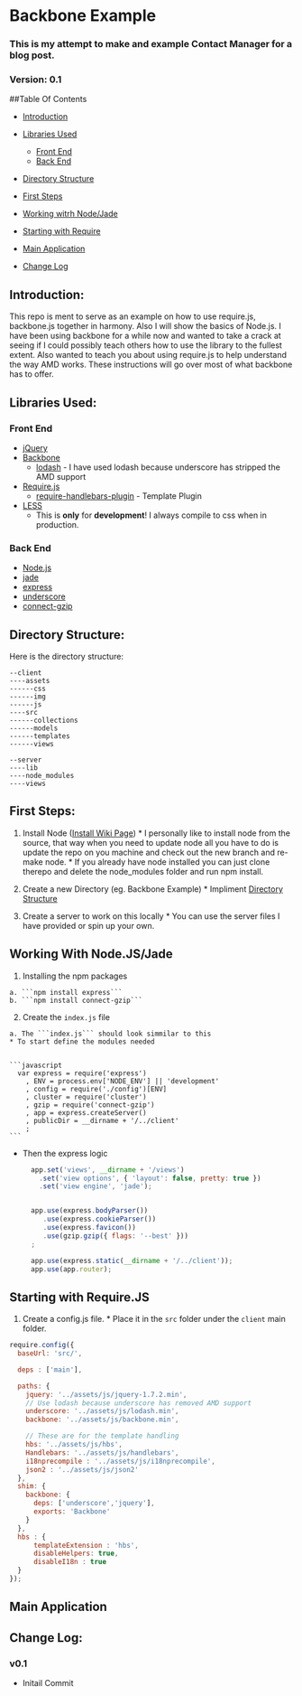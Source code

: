 Backbone Example
================

### This is my attempt to make and example Contact Manager for a blog post.

### Version: 0.1

##Table Of Contents

* [Introduction](#introduction)
* [Libraries Used](#libsused)
  * [Front End](#frontEnd)
  * [Back End](#backEnd)
* [Directory Structure](#directorystructure)
* [First Steps](#firststeps)
* [Working witrh Node/Jade](#workingNode)
* [Starting with Require](#startRequire)
* [Main Application](#mainApplication)

* [Change Log](#changelog)

<a name="introduction"> Introduction: </a>
---
This repo is ment to serve as an example on how to use require.js, backbone.js together in harmony. Also I will show the basics of Node.js. I have been using backbone for a while now and wanted to take a crack at seeing if I could possibly teach others how to use the library to the fullest extent. Also wanted to teach you about using require.js to help understand the way AMD works. These instructions will go over most of what backbone has to offer.

<a name="libsused"> Libraries Used: </a>
---
### <a name="frontEnd">Front End </a>
  - [jQuery](https://github.com/jquery/jquery)
  - [Backbone](https://github.com/documentcloud/backbone)
    - [lodash](https://github.com/bestiejs/lodash) - I have used lodash because underscore has stripped the AMD support
  - [Require.js](https://github.com/jrburke/requirejs)
      - [require-handlebars-plugin](https://github.com/SlexAxton/require-handlebars-plugin) - Template Plugin
  - [LESS](https://github.com/cloudhead/less.js)
      * This is **only** for **development**! I always compile to css when in production.

### <a name="backEnd">Back End </a>
  - [Node.js](https://github.com/joyent/node)
  - [jade](https://github.com/visionmedia/jade)
  - [express](https://github.com/visionmedia/express)
  - [underscore](https://github.com/documentcloud/underscore)
  - [connect-gzip](https://github.com/nateps/connect-gzip)

<a name="directorystructure"> Directory Structure: </a>
---
  Here is the directory structure:

  ```
--client
----assets
------css
------img
------js
----src
------collections
------models
------templates
------views

--server
----lib
----node_modules
----views

```

<a name="firststeps"> First Steps: </a>
---

  1. Install Node ([Install Wiki Page](https://github.com/joyent/node/wiki/Installation))
    * I personally like to install node from the source, that way when you need to update node all you have
      to do is update the repo on you machine and check out the new branch and re-make node.
    * If you already have node installed you can just clone therepo and delete the node_modules folder
      and run npm install.

  2. Create a new Directory (eg. Backbone Example)
    * Impliment [Directory Structure](#directorystructure)

  3. Create a server to work on this locally
    * You can use the server files I have provided or spin up your own.

<a name="workingNode"> Working With Node.JS/Jade </a>
---
  1. Installing the npm packages

    a. ```npm install express```
    b. ```npm install connect-gzip```

  2. Create the ```index.js``` file

    a. The ```index.js``` should look simmilar to this
    * To start define the modules needed


    ```javascript
      var express = require('express')
        , ENV = process.env['NODE_ENV'] || 'development'
        , config = require('./config')[ENV]
        , cluster = require('cluster')
        , gzip = require('connect-gzip')
        , app = express.createServer()
        , publicDir = __dirname + '/../client'
        ;
    ```


  * Then the express logic


    ```javascript
      app.set('views', __dirname + '/views')
        .set('view options', { 'layout': false, pretty: true })
        .set('view engine', 'jade');


      app.use(express.bodyParser())
         .use(express.cookieParser())
         .use(express.favicon())
         .use(gzip.gzip({ flags: '--best' }))
      ;

      app.use(express.static(__dirname + '/../client'));
      app.use(app.router);
    ```

<a name="startRequire"> Starting with Require.JS</a>
---
  1. Create a config.js file.
    * Place it in the ```src``` folder under the ```client``` main folder.


```javascript
require.config({
  baseUrl: 'src/',

  deps : ['main'],

  paths: {
    jquery: '../assets/js/jquery-1.7.2.min',
    // Use lodash because underscore has removed AMD support
    underscore: '../assets/js/lodash.min',
    backbone: '../assets/js/backbone.min',

    // These are for the template handling
    hbs: '../assets/js/hbs',
    Handlebars: '../assets/js/handlebars',
    i18nprecompile : '../assets/js/i18nprecompile',
    json2 : '../assets/js/json2'
  },
  shim: {
    backbone: {
      deps: ['underscore','jquery'],
      exports: 'Backbone'
    }
  },
  hbs : {
      templateExtension : 'hbs',
      disableHelpers: true,
      disableI18n : true
  }
});
```

<a name="mainApplication"> Main Application</a>
---


<a name="changelog"> Change Log:</a>
---

### v0.1
  * Initail Commit
